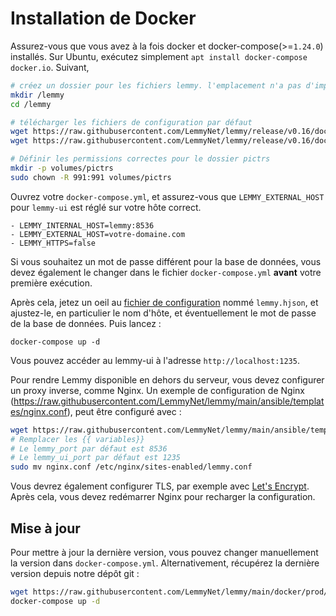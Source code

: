 # Installation de Docker

Assurez-vous que vous avez à la fois docker et docker-compose(>=`1.24.0`) installés. Sur Ubuntu, exécutez simplement `apt install docker-compose docker.io`. Suivant, 

```bash
# créez un dossier pour les fichiers lemmy. l'emplacement n'a pas d'importance, vous pouvez le mettre où vous voulez
mkdir /lemmy
cd /lemmy

# télécharger les fichiers de configuration par défaut
wget https://raw.githubusercontent.com/LemmyNet/lemmy/release/v0.16/docker/prod/docker-compose.yml
wget https://raw.githubusercontent.com/LemmyNet/lemmy/release/v0.16/docker/prod/lemmy.hjson

# Définir les permissions correctes pour le dossier pictrs
mkdir -p volumes/pictrs
sudo chown -R 991:991 volumes/pictrs
```

Ouvrez votre `docker-compose.yml`, et assurez-vous que `LEMMY_EXTERNAL_HOST` pour `lemmy-ui` est réglé sur votre hôte correct.

```
- LEMMY_INTERNAL_HOST=lemmy:8536
- LEMMY_EXTERNAL_HOST=votre-domaine.com
- LEMMY_HTTPS=false
```

Si vous souhaitez un mot de passe différent pour la base de données, vous devez également le changer dans le fichier `docker-compose.yml` **avant** votre première exécution.

Après cela, jetez un oeil au [fichier de configuration](configuration.md) nommé `lemmy.hjson`, et ajustez-le, en particulier le nom d'hôte, et éventuellement le mot de passe de la base de données. Puis lancez :

`docker-compose up -d`

Vous pouvez accéder au lemmy-ui à l'adresse `http://localhost:1235`.

Pour rendre Lemmy disponible en dehors du serveur, vous devez configurer un proxy inverse, comme Nginx. Un exemple de configuration de Nginx (https://raw.githubusercontent.com/LemmyNet/lemmy/main/ansible/templates/nginx.conf), peut être configuré avec :

```bash
wget https://raw.githubusercontent.com/LemmyNet/lemmy/main/ansible/templates/nginx.conf
# Remplacer les {{ variables}}
# Le lemmy_port par défaut est 8536
# Le lemmy_ui_port par défaut est 1235
sudo mv nginx.conf /etc/nginx/sites-enabled/lemmy.conf
```

Vous devrez également configurer TLS, par exemple avec [Let's Encrypt](https://letsencrypt.org/). Après cela, vous devez redémarrer Nginx pour recharger la configuration.

## Mise à jour

Pour mettre à jour la dernière version, vous pouvez changer manuellement la version dans `docker-compose.yml`. Alternativement, récupérez la dernière version depuis notre dépôt git :

```bash
wget https://raw.githubusercontent.com/LemmyNet/lemmy/main/docker/prod/docker-compose.yml
docker-compose up -d
```
